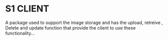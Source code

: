 # S1 CLIENT

A package used to support the image storage and has the upload, retreive , Delete and update function that provide the client to use these functionality...
